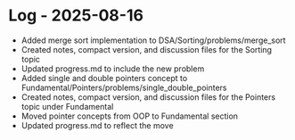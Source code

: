 # Log - 2025-08-16

- Added merge sort implementation to DSA/Sorting/problems/merge_sort
- Created notes, compact version, and discussion files for the Sorting topic
- Updated progress.md to include the new problem
- Added single and double pointers concept to Fundamental/Pointers/problems/single_double_pointers
- Created notes, compact version, and discussion files for the Pointers topic under Fundamental
- Moved pointer concepts from OOP to Fundamental section
- Updated progress.md to reflect the move